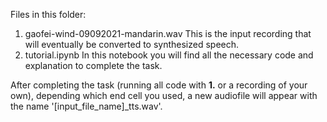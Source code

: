 Files in this folder:
1.  gaofei-wind-09092021-mandarin.wav
    This is the input recording that will eventually be converted to synthesized speech.
2.  tutorial.ipynb
    In this notebook you will find all the necessary code and explanation to complete the task.

After completing the task (running all code with **1.** or a recording of your own), depending which end cell you used, a new audiofile will appear with the name '[input_file_name]_tts.wav'.